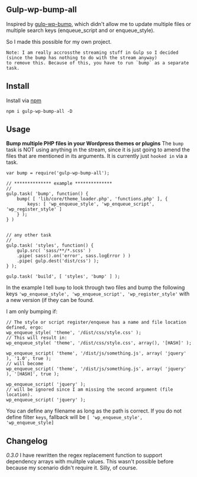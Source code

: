 ﻿## Gulp-wp-bump-all

Inspired by [gulp-wp-bump](https://www.npmjs.com/package/gulp-wp-bump), which didn't allow me to update multiple files or multiple search keys (enqueue_script and or enqueue_style).

So I made this possible for my own project.

    Note: I am really accrossthe streaming stuff in Gulp so I decided (since the bump has nothing to do with the stream anyway)
 	to remove this. Because of this, you have to run `bump` as a separate task.

## Install

Install via [npm](https://www.npmjs.com/package/gulp-wp-bump-all)

    npm i gulp-wp-bump-all -D

## Usage

**Bump multiple PHP files in your Wordpress themes or plugins**
The `bump` task is NOT using anything in the stream, since it is just going to amend the files that are mentioned in its arguments.  It is currently just `hooked in` via a task.

	var bump = require('gulp-wp-bump-all');

	// ************** example **************
	//
    gulp.task( 'bump', function() {
		bump( [ 'lib/core/theme_loader.php', 'functions.php' ], {
			keys: [ 'wp_enqueue_style', 'wp_enqueue_script', 'wp_register_style' ]
		} );
	} )


	// any other task
	//
	gulp.task( 'styles', function() {
		gulp.src( 'sass/**/*.scss' )
		.pipe( sass().on('error', sass.logError ) )
		.pipe( gulp.dest('dist/css') );
	} );

	gulp.task( 'build', [ 'styles', 'bump' ] );

In the example I tell `bump` to look through two files and bump the following keys `'wp_enqueue_style', 'wp_enqueue_script', 'wp_register_style'` with a new version (if they can be found.

I am only bumping if:

    // The style or script register/enqueue has a name and file location defined, ergo:
    wp_enqueue_style( 'theme', '/dist/css/style.css' );
    // This will result in:
    wp_enqueue_style( 'theme', '/dist/css/style.css', array(), '[HASH]' );

	wp_enqueue_script( 'theme', '/dist/js/something.js', array( 'jquery' ), '1.0', true );
	// will become
	wp_enqueue_script( 'theme', '/dist/js/something.js', array( 'jquery' ), '[HASH]', true );

	wp_enqueue_script( 'jquery' );
	// will be ignored since I am missing the second argument (file location).
	wp_enqueue_script( 'jquery' );

You can define any filename as long as the path is correct. If you do not define filter `keys`,  fallback will be `[ 'wp_enqueue_style', 'wp_enqueue_style]`


## Changelog

*0.3.0*
I have rewritten the regex replacement function to support dependency arrays with mulitple values. This wasn't possible before because my scenario didn't require it. Silly, of course.
